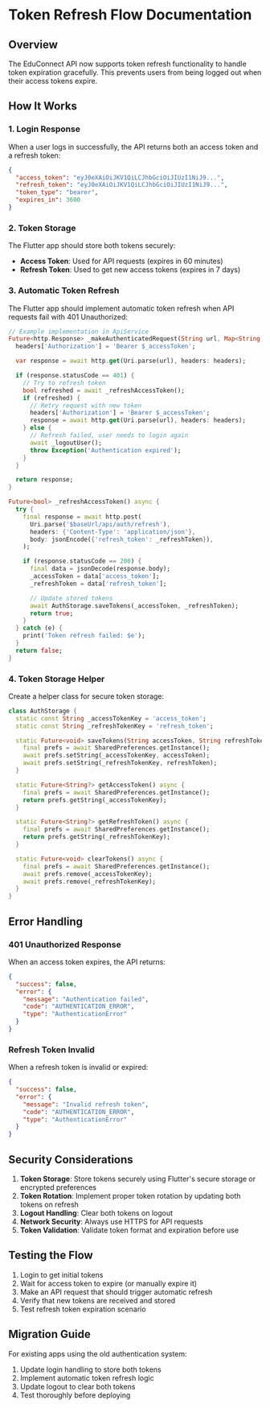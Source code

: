 # Token Refresh Flow Documentation

## Overview
The EduConnect API now supports token refresh functionality to handle token expiration gracefully. This prevents users from being logged out when their access tokens expire.

## How It Works

### 1. Login Response
When a user logs in successfully, the API returns both an access token and a refresh token:

```json
{
  "access_token": "eyJ0eXAiOiJKV1QiLCJhbGciOiJIUzI1NiJ9...",
  "refresh_token": "eyJ0eXAiOiJKV1QiLCJhbGciOiJIUzI1NiJ9...",
  "token_type": "bearer",
  "expires_in": 3600
}
```

### 2. Token Storage
The Flutter app should store both tokens securely:
- **Access Token**: Used for API requests (expires in 60 minutes)
- **Refresh Token**: Used to get new access tokens (expires in 7 days)

### 3. Automatic Token Refresh
The Flutter app should implement automatic token refresh when API requests fail with 401 Unauthorized:

```dart
// Example implementation in ApiService
Future<http.Response> _makeAuthenticatedRequest(String url, Map<String, String> headers) async {
  headers['Authorization'] = 'Bearer $_accessToken';

  var response = await http.get(Uri.parse(url), headers: headers);

  if (response.statusCode == 401) {
    // Try to refresh token
    bool refreshed = await _refreshAccessToken();
    if (refreshed) {
      // Retry request with new token
      headers['Authorization'] = 'Bearer $_accessToken';
      response = await http.get(Uri.parse(url), headers: headers);
    } else {
      // Refresh failed, user needs to login again
      await _logoutUser();
      throw Exception('Authentication expired');
    }
  }

  return response;
}

Future<bool> _refreshAccessToken() async {
  try {
    final response = await http.post(
      Uri.parse('$baseUrl/api/auth/refresh'),
      headers: {'Content-Type': 'application/json'},
      body: jsonEncode({'refresh_token': _refreshToken}),
    );

    if (response.statusCode == 200) {
      final data = jsonDecode(response.body);
      _accessToken = data['access_token'];
      _refreshToken = data['refresh_token'];

      // Update stored tokens
      await AuthStorage.saveTokens(_accessToken, _refreshToken);
      return true;
    }
  } catch (e) {
    print('Token refresh failed: $e');
  }
  return false;
}
```

### 4. Token Storage Helper
Create a helper class for secure token storage:

```dart
class AuthStorage {
  static const String _accessTokenKey = 'access_token';
  static const String _refreshTokenKey = 'refresh_token';

  static Future<void> saveTokens(String accessToken, String refreshToken) async {
    final prefs = await SharedPreferences.getInstance();
    await prefs.setString(_accessTokenKey, accessToken);
    await prefs.setString(_refreshTokenKey, refreshToken);
  }

  static Future<String?> getAccessToken() async {
    final prefs = await SharedPreferences.getInstance();
    return prefs.getString(_accessTokenKey);
  }

  static Future<String?> getRefreshToken() async {
    final prefs = await SharedPreferences.getInstance();
    return prefs.getString(_refreshTokenKey);
  }

  static Future<void> clearTokens() async {
    final prefs = await SharedPreferences.getInstance();
    await prefs.remove(_accessTokenKey);
    await prefs.remove(_refreshTokenKey);
  }
}
```

## Error Handling

### 401 Unauthorized Response
When an access token expires, the API returns:
```json
{
  "success": false,
  "error": {
    "message": "Authentication failed",
    "code": "AUTHENTICATION_ERROR",
    "type": "AuthenticationError"
  }
}
```

### Refresh Token Invalid
When a refresh token is invalid or expired:
```json
{
  "success": false,
  "error": {
    "message": "Invalid refresh token",
    "code": "AUTHENTICATION_ERROR",
    "type": "AuthenticationError"
  }
}
```

## Security Considerations

1. **Token Storage**: Store tokens securely using Flutter's secure storage or encrypted preferences
2. **Token Rotation**: Implement proper token rotation by updating both tokens on refresh
3. **Logout Handling**: Clear both tokens on logout
4. **Network Security**: Always use HTTPS for API requests
5. **Token Validation**: Validate token format and expiration before use

## Testing the Flow

1. Login to get initial tokens
2. Wait for access token to expire (or manually expire it)
3. Make an API request that should trigger automatic refresh
4. Verify that new tokens are received and stored
5. Test refresh token expiration scenario

## Migration Guide

For existing apps using the old authentication system:

1. Update login handling to store both tokens
2. Implement automatic token refresh logic
3. Update logout to clear both tokens
4. Test thoroughly before deploying
